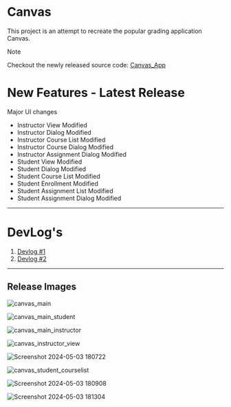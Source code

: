 # Canvas
This project is an attempt to recreate the popular grading application Canvas.

> [!NOTE]
> Checkout the newly released source code: [Canvas_App](https://github.com/awa03/Canvas_App)

# New Features - Latest Release

Major UI changes
- Instructor View Modified
- Instructor Dialog Modified
- Instructor Course List Modified
- Instructor Course Dialog Modified
- Instructor Assignment Dialog Modified
- Student View Modified
- Student Dialog Modified
- Student Course List Modified
- Student Enrollment Modified
- Student Assignment List Modified
- Student Assignment Dialog Modified

****
# DevLog's
1) [Devlog #1](https://youtu.be/Es7gAbMhD7A?si=iwks6YtSfut6RhMM)
2) [Devlog #2](https://youtu.be/4iSGf0Y7fVw?si=VV19f5JjS0DxhO9y)

****

## Release Images

![canvas_main](https://github.com/awa03/Canvas/assets/118379307/ef4bd68b-ccbf-4712-ad90-dccb9123f696)

![canvas_main_student](https://github.com/awa03/Canvas/assets/118379307/d26ede21-4a51-4196-9b5b-865d4bd036e6)

![canvas_main_instructor](https://github.com/awa03/Canvas/assets/118379307/25c66617-0c41-4082-b50c-5beeea98f7b8)


![canvas_instructor_view](https://github.com/awa03/Canvas/assets/118379307/a57b371e-f6b2-4e05-9afd-2e0c0042564b)

![Screenshot 2024-05-03 180722](https://github.com/awa03/Canvas/assets/118379307/d96761a2-bcb0-4c21-9138-9e30dbd4b48d)

![canvas_student_courselist](https://github.com/awa03/Canvas/assets/118379307/a2c8aa3a-c960-4cca-a825-0fd981ebaae5)

![Screenshot 2024-05-03 180908](https://github.com/awa03/Canvas/assets/118379307/59b27060-8857-4065-b868-a6fcc05c2963)

![Screenshot 2024-05-03 181304](https://github.com/awa03/Canvas/assets/118379307/c987dbb2-2d46-4898-aed0-a0a8013bbe19)






